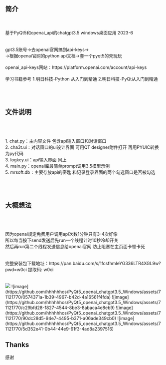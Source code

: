 <br>
<br>

## 简介

<br>
<br>
基于PyQt5和openai_api的chatgpt3.5 windows桌面应用 2023-6
<br>
<br>
<br>
gpt3.5账号->去openai官网搞到api-keys-><br>
->根据openai官网的python api文档->套一个pyqt5的壳玩玩
<br>
<br>
openai_api-keys网站：https://platform.openai.com/account/api-keys
<br>
<br>
学习书籍参考 1.明日科技-Python 从入门到精通 
            2.明日科技-PyQt从入门到精通
<br>
<br>
<br><br>

## 文件说明

<br>
<br><br>
1. chat.py：主内容文件 包含api输入窗口和对话窗口<br>
2. cha3t.ui：对话窗口的ui设计界面 可用QT designer附件打开 再用PYUIC转换为py代码<br>
3. logkey.ui：api输入界面 同上<br>
4. main.py：openai库最简单prompt调用3.5模型示例<br>
5. mrsoft.db：主要存放api的密匙 和记录登录界面的两个勾选窗口是否被勾选<br>
<br>
<br>
<br>

## 大概想法

<br>
<br>
<br>
因为openai规定免费用户调用api次数1分钟只有3-4次好像 <br>
所以每当按下send发送后先run一个线程计时10秒冷却开关 <br>
然后再run第二个线程发送信息给openai官网 防止阻塞在主页面卡顿卡死<br>
<br>
<br>
完整安装包下载地址：https://pan.baidu.com/s/1fcsfhmIeYG336LTR4XGL9w?pwd=w0ci 提取码: w0ci 
<br>
<br>
<br>
<img src="https://github.com/hhhhhhos/PyQt5_openai_chatgpt3.5_Windows/assets/71121770/0574371a-1b39-4967-b42d-4a16561f4fda" transform: scale(0.5)>
![image](https://github.com/hhhhhhos/PyQt5_openai_chatgpt3.5_Windows/assets/71121770/0574371a-1b39-4967-b42d-4a16561f4fda)
![image](https://github.com/hhhhhhos/PyQt5_openai_chatgpt3.5_Windows/assets/71121770/c29bfd28-1827-4544-8be3-8abaca4e8eb9)
![image](https://github.com/hhhhhhos/PyQt5_openai_chatgpt3.5_Windows/assets/71121770/90dc28d5-94e7-4495-b371-a06ade349cb0)
![image](https://github.com/hhhhhhos/PyQt5_openai_chatgpt3.5_Windows/assets/71121770/5d352e41-0b44-44e9-91f3-4ad8a2397516)










## Thanks

感谢 
